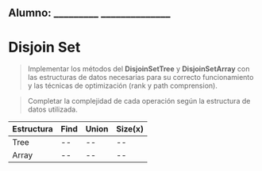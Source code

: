 ## Alumno: _________  ______________

# Disjoin Set
> Implementar los métodos del **DisjoinSetTree** y **DisjoinSetArray** con las estructuras de datos necesarias para su correcto funcionamiento y las técnicas de optimización (rank y path comprension). 

> Completar la complejidad de cada operación según la estructura de datos utilizada. 

|Estructura | Find | Union | Size(x)|
|-----------|------|-------|-----|
| Tree | -- | -- | -- |
| Array |-- | -- | -- |


